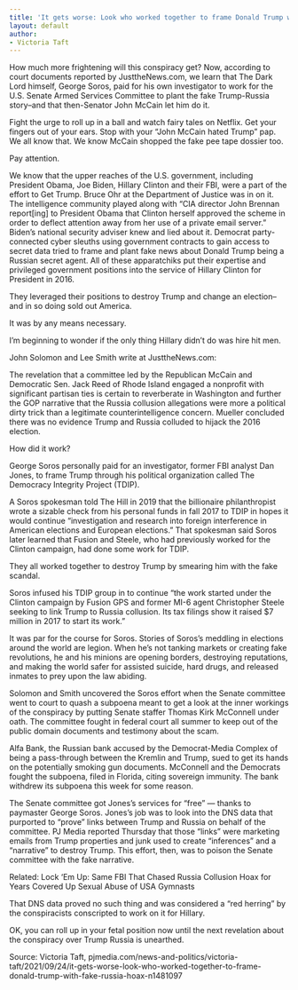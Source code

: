 ```yaml
---
title: 'It gets worse: Look who worked together to frame Donald Trump with fake Russia hoax'
layout: default
author:
- Victoria Taft
---
```


How much more frightening will this conspiracy get? Now, according to court documents reported by JusttheNews.com, we learn that The Dark Lord himself, George Soros, paid for his own investigator to work for the U.S. Senate Armed Services Committee to plant the fake Trump-Russia story–and that then-Senator John McCain let him do it.

Fight the urge to roll up in a ball and watch fairy tales on Netflix. Get your fingers out of your ears. Stop with your “John McCain hated Trump” pap. We all know that. We know McCain shopped the fake pee tape dossier too.

Pay attention.

We know that the upper reaches of the U.S. government, including President Obama, Joe Biden, Hillary Clinton and their FBI, were a part of the effort to Get Trump. Bruce Ohr at the Department of Justice was in on it. The intelligence community played along with “CIA director John Brennan report[ing] to President Obama that Clinton herself approved the scheme in order to deflect attention away from her use of a private email server.” Biden’s national security adviser knew and lied about it. Democrat party-connected cyber sleuths using government contracts to gain access to secret data tried to frame and plant fake news about Donald Trump being a Russian secret agent. All of these apparatchiks put their expertise and privileged government positions into the service of Hillary Clinton for President in 2016.

They leveraged their positions to destroy Trump and change an election–and in so doing sold out America.

It was by any means necessary.

I’m beginning to wonder if the only thing Hillary didn’t do was hire hit men.

John Solomon and Lee Smith write at JusttheNews.com:

The revelation that a committee led by the Republican McCain and Democratic Sen. Jack Reed of Rhode Island engaged a nonprofit with significant partisan ties is certain to reverberate in Washington and further the GOP narrative that the Russia collusion allegations were more a political dirty trick than a legitimate counterintelligence concern. Mueller concluded there was no evidence Trump and Russia colluded to hijack the 2016 election.

How did it work?

George Soros personally paid for an investigator, former FBI analyst Dan Jones, to frame Trump through his political organization called The Democracy Integrity Project (TDIP).

A Soros spokesman told The Hill in 2019 that the billionaire philanthropist wrote a sizable check from his personal funds in fall 2017 to TDIP in hopes it would continue “investigation and research into foreign interference in American elections and European elections.” That spokesman said Soros later learned that Fusion and Steele, who had previously worked for the Clinton campaign, had done some work for TDIP.

They all worked together to destroy Trump by smearing him with the fake scandal.

Soros infused his TDIP group in to continue “the work started under the Clinton campaign by Fusion GPS and former MI-6 agent Christopher Steele seeking to link Trump to Russia collusion. Its tax filings show it raised $7 million in 2017 to start its work.”

It was par for the course for Soros. Stories of Soros’s meddling in elections around the world are legion. When he’s not tanking markets or creating fake revolutions, he and his minions are opening borders, destroying reputations, and making the world safer for assisted suicide, hard drugs, and released inmates to prey upon the law abiding.

Solomon and Smith uncovered the Soros effort when the Senate committee went to court to quash a subpoena meant to get a look at the inner workings of the conspiracy by putting Senate staffer Thomas Kirk McConnell under oath. The committee fought in federal court all summer to keep out of the public domain documents and testimony about the scam.

Alfa Bank, the Russian bank accused by the Democrat-Media Complex of being a pass-through between the Kremlin and Trump, sued to get its hands on the potentially smoking gun documents. McConnell and the Democrats fought the subpoena, filed in Florida, citing sovereign immunity. The bank withdrew its subpoena this week for some reason.

The Senate committee got Jones’s services for “free” — thanks to paymaster George Soros. Jones’s job was to look into the DNS data that purported to “prove” links between Trump and Russia on behalf of the committee. PJ Media reported Thursday that those “links” were marketing emails from Trump properties and junk used to create “inferences” and a “narrative” to destroy Trump. This effort, then, was to poison the Senate committee with the fake narrative.

Related: Lock ‘Em Up: Same FBI That Chased Russia Collusion Hoax for Years Covered Up Sexual Abuse of USA Gymnasts

That DNS data proved no such thing and was considered a “red herring” by the conspiracists conscripted to work on it for Hillary.

OK, you can roll up in your fetal position now until the next revelation about the conspiracy over Trump Russia is unearthed.

Source: Victoria Taft, pjmedia.com/news-and-politics/victoria-taft/2021/09/24/it-gets-worse-look-who-worked-together-to-frame-donald-trump-with-fake-russia-hoax-n1481097
